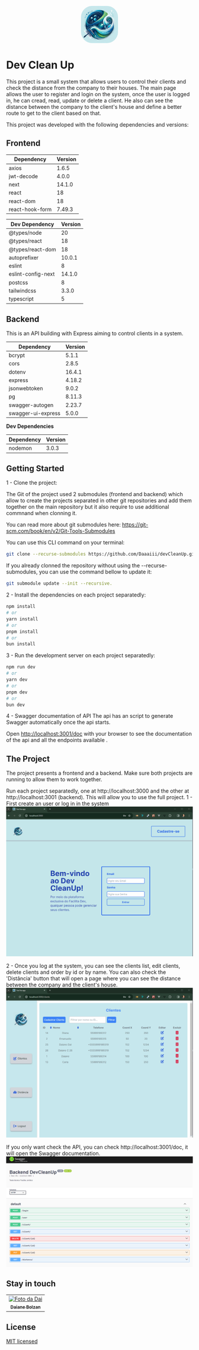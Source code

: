 <p align="center">
<img src='./assets/logo-devclean.png' width="100" style="border-radius: 30%;" alt="Dev Clean Up Logo" >
</p>

# Dev Clean Up

This project is a small system that allows users to control their clients and check the distance from the company to their houses.
The main page allows the user to register and login on the system, once the user is logged in, he can cread, read, update or delete a client. 
He also can see the distance between the company to the client's house and define a better route to get to the client based on that.

This project was developed with the following dependencies and versions:

## Frontend

| Dependency      | Version |
| --------------- | ------- |
| axios           | 1.6.5   |
| jwt-decode      | 4.0.0   |
| next            | 14.1.0  |
| react           | 18      |
| react-dom       | 18      |
| react-hook-form | 7.49.3  |

| Dev Dependency     | Version |
| ------------------ | ------- |
| @types/node        | 20      |
| @types/react       | 18      |
| @types/react-dom   | 18      |
| autoprefixer       | 10.0.1  |
| eslint             | 8       |
| eslint-config-next | 14.1.0  |
| postcss            | 8       |
| tailwindcss        | 3.3.0   |
| typescript         | 5       |

## Backend

This is an API building with Express aiming to control clients in a system.

| Dependency         | Version |
| ------------------ | ------- |
| bcrypt             | 5.1.1   |
| cors               | 2.8.5   |
| dotenv             | 16.4.1  |
| express            | 4.18.2  |
| jsonwebtoken       | 9.0.2   |
| pg                 | 8.11.3  |
| swagger-autogen    | 2.23.7  |
| swagger-ui-express | 5.0.0   |

**Dev Dependencies**

| Dependency | Version |
| ---------- | ------- |
| nodemon    | 3.0.3   |
## Getting Started

1 - Clone the project:

The Git of the project used 2 submodules (frontend and backend) which allow to create the projects separated in other git repositories and add them together on the main repository but it also require to use additional commnand when clonning it.

You can read more about git submodules here: https://git-scm.com/book/en/v2/Git-Tools-Submodules

You can use this CLI command on your terminal:

```bash
git clone --recurse-submodules https://github.com/Daaaiii/devCleanUp.git
```

If you already clonned the repository without using the --recurse-submodules, you can use the command bellow to update it: 
```bash
git submodule update --init --recursive.
```

2 - Install the dependencies on each project separatedly:

```bash
npm install
# or
yarn install
# or
pnpm install
# or
bun install
```

3 - Run the development server on each project separatedly:

```bash
npm run dev
# or
yarn dev
# or
pnpm dev
# or
bun dev
```
4 - Swagger documentation of API
 The api has an script to generate Swagger automatically once the api starts.

Open [http://localhost:3001/doc](http://localhost:3001/doc) with your browser to see the documentation of the api and all the endpoints available .

## The Project

The project presents a frontend and a backend. Make sure both projects are running to allow them to work together.

Run each project separatedly, one at http://localhost:3000 and the other at http://localhost:3001 (backend). This will allow you to use the full project.
1 - First create an user or log in in the system
![Alt text](assets/login.gif)

2 - Once you log at the system, you can see the clients list, edit clients, delete clients and order by id or by name.
You can also check the 'Distância' button that will open a page where you can see the distance between the company and the client's house.
![Alt text](assets/clients.gif)

If you only want check the API, you can check http://localhost:3001/doc, it will open the Swagger documentation.
![Alt text](image.png)

## Stay in touch

<table>
  <tr>
    <td align="center">
      <a href="https://www.linkedin.com/in/daiane-deponti-bolzan/">
        <img src="https://github.com/Daaaiii.png" width="100px;" alt="Foto da Dai"/><br>
        <sub>
          <b>Daiane Bolzan</b>
        </sub>
      </a>
    </td>
  </tr>
</table>


## License

[MIT licensed](LICENSE)